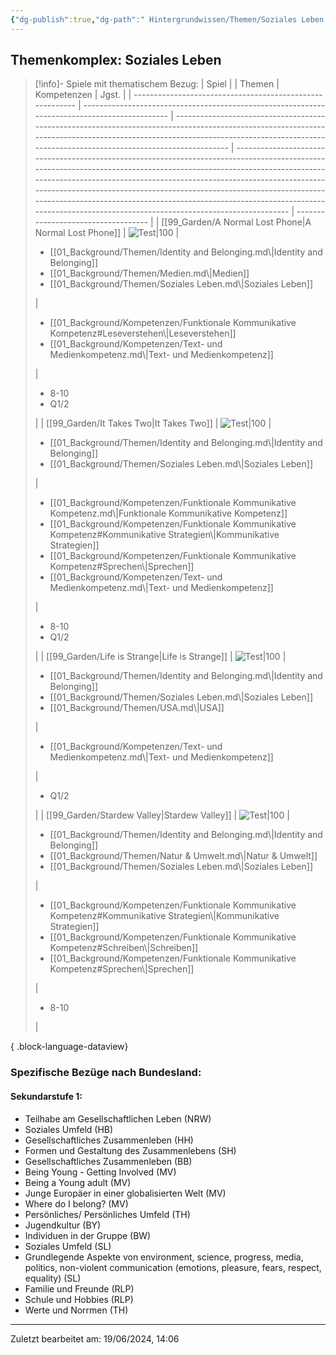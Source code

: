 ```yaml
---
{"dg-publish":true,"dg-path":" Hintergrundwissen/Themen/Soziales Leben.md","permalink":"/hintergrundwissen/themen/soziales-leben/","tags":["topic"],"noteIcon":"1"}
---
```


## Themenkomplex: Soziales Leben
>[!info]- Spiele mit thematischem Bezug:
> | Spiel                                                     |                                                                                               | Themen                                                                                                                                                                                                                                | Kompetenzen                                                                                                                                                                                                                                                                                                                                                                                                                                                   | Jgst.                               |
> | --------------------------------------------------------- | --------------------------------------------------------------------------------------------- | ------------------------------------------------------------------------------------------------------------------------------------------------------------------------------------------------------------------------------------- | ------------------------------------------------------------------------------------------------------------------------------------------------------------------------------------------------------------------------------------------------------------------------------------------------------------------------------------------------------------------------------------------------------------------------------------------------------------- | ----------------------------------- |
> | [[99_Garden/A Normal Lost Phone\|A Normal Lost Phone]] | ![Test\|100](https://images.igdb.com/igdb/image/upload/t_cover_big/co2kfs.webp)               | <ul><li>[[01_Background/Themen/Identity and Belonging.md\\|Identity and Belonging]]</li><li>[[01_Background/Themen/Medien.md\\|Medien]]</li><li>[[01_Background/Themen/Soziales Leben.md\\|Soziales Leben]]</li></ul>                 | <ul><li>[[01_Background/Kompetenzen/Funktionale Kommunikative Kompetenz#Leseverstehen\\|Leseverstehen]]</li><li>[[01_Background/Kompetenzen/Text- und Medienkompetenz.md\\|Text- und Medienkompetenz]]</li></ul>                                                                                                                                                                                                                                           | <ul><li>8-10</li><li>Q1/2</li></ul> |
> | [[99_Garden/It Takes Two\|It Takes Two]]               | ![Test\|100](https://images.igdb.com/igdb/image/upload/t_cover_big/co2t97.webp)               | <ul><li>[[01_Background/Themen/Identity and Belonging.md\\|Identity and Belonging]]</li><li>[[01_Background/Themen/Soziales Leben.md\\|Soziales Leben]]</li></ul>                                                                     | <ul><li>[[01_Background/Kompetenzen/Funktionale Kommunikative Kompetenz.md\\|Funktionale Kommunikative Kompetenz]]</li><li>[[01_Background/Kompetenzen/Funktionale Kommunikative Kompetenz#Kommunikative Strategien\\|Kommunikative Strategien]]</li><li>[[01_Background/Kompetenzen/Funktionale Kommunikative Kompetenz#Sprechen\\|Sprechen]]</li><li>[[01_Background/Kompetenzen/Text- und Medienkompetenz.md\\|Text- und Medienkompetenz]]</li></ul> | <ul><li>8-10</li><li>Q1/2</li></ul> |
> | [[99_Garden/Life is Strange\|Life is Strange]]         | ![Test\|100](https://images.igdb.com/igdb/image/upload/t_cover_big/co1r8e.webp)               | <ul><li>[[01_Background/Themen/Identity and Belonging.md\\|Identity and Belonging]]</li><li>[[01_Background/Themen/Soziales Leben.md\\|Soziales Leben]]</li><li>[[01_Background/Themen/USA.md\\|USA]]</li></ul>                       | <ul><li>[[01_Background/Kompetenzen/Text- und Medienkompetenz.md\\|Text- und Medienkompetenz]]</li></ul>                                                                                                                                                                                                                                                                                                                                                      | <ul><li>Q1/2</li></ul>              |
> | [[99_Garden/Stardew Valley\|Stardew Valley]]           | ![Test\|100](https://images.igdb.com/igdb/image/upload/t_cover_big/xrpmydnu9rpxvxfjkiu7.webp) | <ul><li>[[01_Background/Themen/Identity and Belonging.md\\|Identity and Belonging]]</li><li>[[01_Background/Themen/Natur & Umwelt.md\\|Natur & Umwelt]]</li><li>[[01_Background/Themen/Soziales Leben.md\\|Soziales Leben]]</li></ul> | <ul><li>[[01_Background/Kompetenzen/Funktionale Kommunikative Kompetenz#Kommunikative Strategien\\|Kommunikative Strategien]]</li><li>[[01_Background/Kompetenzen/Funktionale Kommunikative Kompetenz#Schreiben\\|Schreiben]]</li><li>[[01_Background/Kompetenzen/Funktionale Kommunikative Kompetenz#Sprechen\\|Sprechen]]</li></ul>                                                                                                                | <ul><li>8-10</li></ul>              |
> 
{ .block-language-dataview}
### Spezifische Bezüge nach Bundesland:
#### Sekundarstufe 1:
- Teilhabe am Gesellschaftlichen Leben (NRW)
- Soziales Umfeld (HB)    
- Gesellschaftliches Zusammenleben (HH)
- Formen und Gestaltung des Zusammenlebens (SH)   
- Gesellschaftliches Zusammenleben (BB)
- Being Young - Getting Involved (MV)
- Being a Young adult (MV)
- Junge Europäer in einer globalisierten Welt (MV)
- Where do I belong? (MV) 
- Persönliches/ Persönliches Umfeld (TH)
- Jugendkultur (BY)
- Individuen in der Gruppe (BW)
- Soziales Umfeld (SL)
- Grundlegende Aspekte von environment, science, progress, media, politics, non-violent communication (emotions, pleasure, fears, respect, equality) (SL)
- Familie und Freunde (RLP)
- Schule und Hobbies (RLP)
- Werte und Norrmen (TH)
---
Zuletzt bearbeitet am: 19/06/2024, 14:06